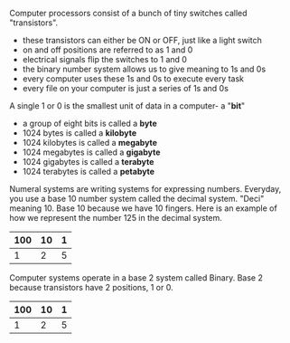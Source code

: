 Computer processors consist of a bunch of tiny switches called "transistors".
* these transistors can either be ON or OFF, just like a light switch
* on and off positions are referred to as 1 and 0
* electrical signals flip the switches to 1 and 0
* the binary number system allows us to give meaning to 1s and 0s
* every computer uses these 1s and 0s to execute every task
* every file on your computer is just a series of 1s and 0s
	
A single 1 or 0 is the smallest unit of data in a computer- a "**bit**"
* a group of eight bits is called a **byte**
* 1024 bytes is called a **kilobyte**
* 1024 kilobytes is called a **megabyte**
* 1024 megabytes is called a **gigabyte**
* 1024 gigabytes is called a **terabyte**
* 1024 terabytes is called a **petabyte**
	

Numeral systems are writing systems for expressing numbers. Everyday, you use a base 10 number system called the decimal system. "Deci" meaning 10. Base 10 because we have 10 fingers. Here is an example of how we represent the number 125 in the decimal system.

| 100 | 10  | 1   |
| --- | --- | --- |
| 1   | 2   | 5   |




Computer systems operate in a base 2 system called Binary. Base 2 because transistors have 2 positions, 1 or 0.

| 100 | 10  | 1   |
| --- | --- | --- |
| 1   | 2   | 5   |

